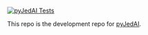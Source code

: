 [![pyJedAI Tests](https://github.com/Nikoletos-K/pyJedAI-Dev/actions/workflows/tests.yml/badge.svg)](https://github.com/Nikoletos-K/pyJedAI-Dev/actions/workflows/tests.yml)


This repo is the development repo for [pyJedAI](https://github.com/Nikoletos-K/pyJedAI).
